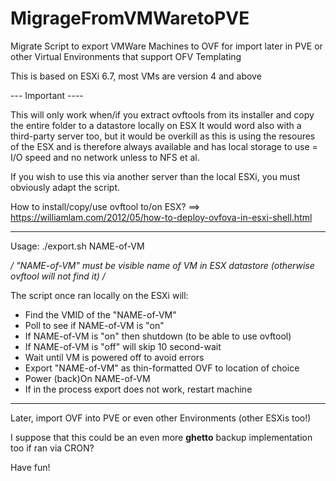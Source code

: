 # MigrageFromVMWaretoPVE
Migrate Script to export VMWare Machines to OVF for import later in PVE or other Virtual Environments that support OFV Templating

This is based on ESXi 6.7, most VMs are version 4 and above

--- Important ----

This will only work when/if you extract ovftools from its installer and copy the entire folder to a datastore locally on ESX
It would word also with a third-party server too, but it would be overkill as this is using the resoures of the ESX and is therefore always available and 
has local storage to use = I/O speed and no network unless to NFS et al.

If you wish to use this via another server than the local ESXi, you must obviously adapt the script.

How to install/copy/use ovftool to/on ESX? ==> https://williamlam.com/2012/05/how-to-deploy-ovfova-in-esxi-shell.html

---

Usage:  ./export.sh NAME-of-VM

*/ "NAME-of-VM" must be visible name of VM in ESX datastore (otherwise ovftool will not find it) /*

The script once ran locally on the ESXi will:

- Find the VMID of the "NAME-of-VM"
- Poll to see if NAME-of-VM is "on"
- If NAME-of-VM is "on" then shutdown (to be able to use ovftool)
- If NAME-of-VM is "off" will skip 10 second-wait
- Wait until VM is powered off to avoid errors
- Export "NAME-of-VM" as thin-formatted OVF to location of choice
- Power (back)On NAME-of-VM
- If in the process export does not work, restart machine

---
Later, import OVF into PVE or even other Environments (other ESXis too!)

I suppose that this could be an even more **ghetto** backup implementation too if ran via CRON?

Have fun!
